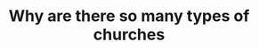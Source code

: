 ---
sidebar_position: 20
toc_min_heading_level: 2
toc_max_heading_level: 4
title: Why are there so many types of churches
description: Why are there so many types of churches
keywords: ["Why are there so many types of churches"]
---
